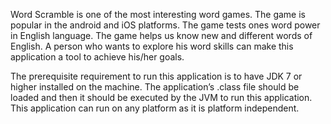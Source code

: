 Word Scramble is one of the most interesting word games. The game is popular in the android and iOS platforms. The game tests ones word power in English language. The game helps us know new and different
words of English. A person who wants to explore his word skills can make this application a tool to achieve his/her goals.

The prerequisite requirement to run this application is to have JDK 7 or higher installed on the machine. The application’s .class file should be loaded and then it should be
executed by the JVM to run this application. This application can run on any platform as it is platform independent.
